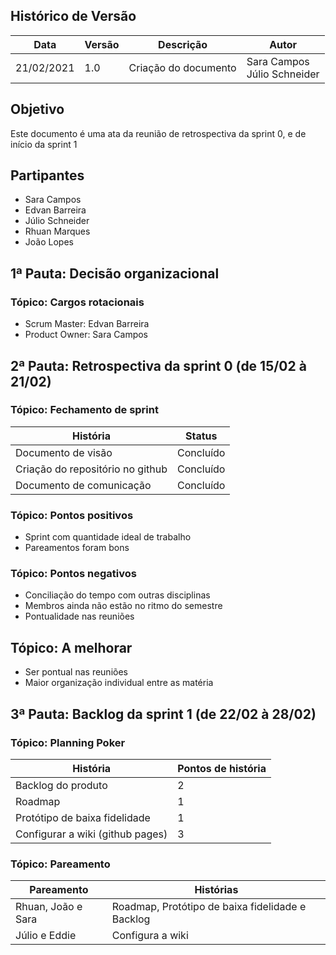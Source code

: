 

## Histórico de Versão

| Data | Versão | Descrição | Autor |
|--------|-----------|---------------|---------|
| 21/02/2021 | 1.0 | Criação do documento | Sara Campos<br> Júlio Schneider |

## Objetivo

Este documento é uma ata da reunião de retrospectiva da sprint 0, e de início da sprint 1

## Partipantes

* Sara Campos
* Edvan Barreira
* Júlio Schneider
* Rhuan Marques
* João Lopes

## 1ª Pauta: Decisão organizacional

### Tópico: Cargos rotacionais

* Scrum Master: Edvan Barreira
* Product Owner: Sara Campos

## 2ª Pauta: Retrospectiva da sprint 0 (de 15/02 à 21/02)

### Tópico: Fechamento de sprint

| História | Status |
|--|--|
| Documento de visão | Concluído |
| Criação do repositório no github | Concluído |
| Documento de comunicação | Concluído |

### Tópico: Pontos positivos

* Sprint com quantidade ideal de trabalho
* Pareamentos foram bons

### Tópico: Pontos negativos

* Conciliação do tempo com outras disciplinas
* Membros ainda não estão no ritmo do semestre
* Pontualidade nas reuniões

## Tópico: A melhorar

* Ser pontual nas reuniões
* Maior organização individual entre as matéria

## 3ª Pauta: Backlog da sprint 1 (de 22/02 à 28/02)

### Tópico: Planning Poker

| História | Pontos de história |
|--|--|
| Backlog do produto | 2 |
| Roadmap | 1 |
| Protótipo de baixa fidelidade | 1 |
| Configurar a wiki (github pages) | 3 |


### Tópico: Pareamento

| Pareamento | Histórias |
|--|--|
| Rhuan, João e Sara | Roadmap, Protótipo de baixa fidelidade e Backlog |
| Júlio e Eddie | Configura a wiki |